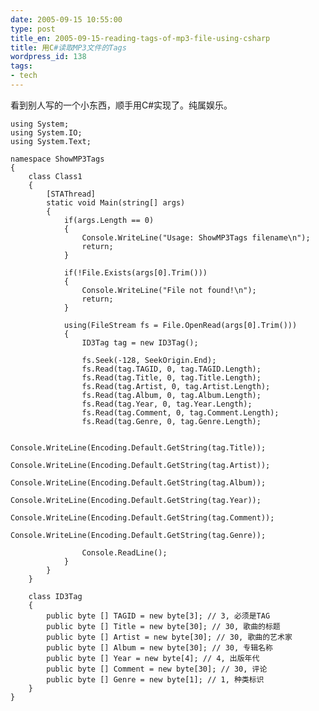 ```yaml
---
date: 2005-09-15 10:55:00
type: post
title_en: 2005-09-15-reading-tags-of-mp3-file-using-csharp
title: 用C#读取MP3文件的Tags
wordpress_id: 138
tags:
- tech
---
```


看到别人写的一个小东西，顺手用C#实现了。纯属娱乐。  

	using System;  
	using System.IO;  
	using System.Text;  
	
	namespace ShowMP3Tags  
	{  
		class Class1  
		{  
			[STAThread]  
			static void Main(string[] args)  
			{  
				if(args.Length == 0)  
				{  
					Console.WriteLine("Usage: ShowMP3Tags filename\n");  
					return;  
				}  
	
				if(!File.Exists(args[0].Trim()))  
				{  
					Console.WriteLine("File not found!\n");  
					return;  
				}  
	
				using(FileStream fs = File.OpenRead(args[0].Trim()))  
				{  
					ID3Tag tag = new ID3Tag();  
	
					fs.Seek(-128, SeekOrigin.End);  
					fs.Read(tag.TAGID, 0, tag.TAGID.Length);  
					fs.Read(tag.Title, 0, tag.Title.Length);  
					fs.Read(tag.Artist, 0, tag.Artist.Length);  
					fs.Read(tag.Album, 0, tag.Album.Length);  
					fs.Read(tag.Year, 0, tag.Year.Length);  
					fs.Read(tag.Comment, 0, tag.Comment.Length);  
					fs.Read(tag.Genre, 0, tag.Genre.Length);  
	
					Console.WriteLine(Encoding.Default.GetString(tag.Title));  
					Console.WriteLine(Encoding.Default.GetString(tag.Artist));  
					Console.WriteLine(Encoding.Default.GetString(tag.Album));  
					Console.WriteLine(Encoding.Default.GetString(tag.Year));  
					Console.WriteLine(Encoding.Default.GetString(tag.Comment));  
					Console.WriteLine(Encoding.Default.GetString(tag.Genre));  
	
					Console.ReadLine();  
				}  
			}  
		}  
	
		class ID3Tag  
		{  
			public byte [] TAGID = new byte[3]; // 3, 必须是TAG  
			public byte [] Title = new byte[30]; // 30, 歌曲的标题  
			public byte [] Artist = new byte[30]; // 30, 歌曲的艺术家  
			public byte [] Album = new byte[30]; // 30, 专辑名称  
			public byte [] Year = new byte[4]; // 4, 出版年代  
			public byte [] Comment = new byte[30]; // 30, 评论  
			public byte [] Genre = new byte[1]; // 1, 种类标识  
		}  
	}

